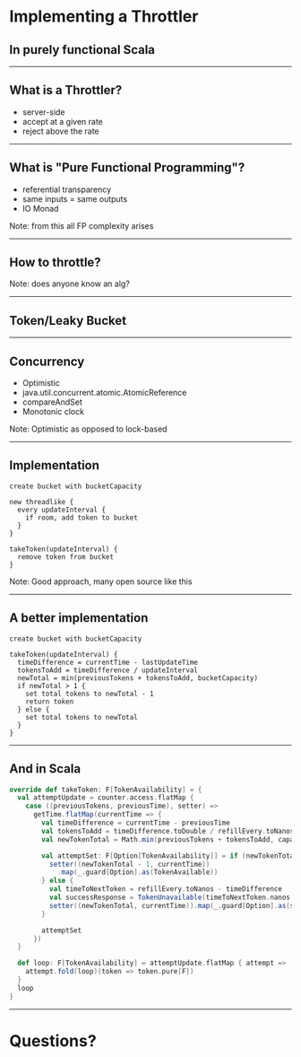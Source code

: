 # Implementing a Throttler

## In purely functional Scala

---

## What is a Throttler?

* server-side <!-- .element: class="fragment"-->
* accept at a given rate <!-- .element: class="fragment"-->
* reject above the rate <!-- .element: class="fragment"-->

---

## What is "Pure Functional Programming"?

* referential transparency <!-- .element: class="fragment"-->
* same inputs = same outputs <!-- .element: class="fragment"-->
* IO Monad <!-- .element: class="fragment"-->

Note: from this all FP complexity arises

---

## How to throttle?

Note: does anyone know an alg?

---

## Token/Leaky Bucket

<!-- .slide: data-background="./leaky.jpg" -->

---

## Concurrency

* Optimistic <!-- .element: class="fragment"-->
* java.util.concurrent.atomic.AtomicReference <!-- .element: class="fragment"-->
* compareAndSet <!-- .element: class="fragment"-->
* Monotonic clock <!-- .element: class="fragment"-->

Note: Optimistic as opposed to lock-based

---

## Implementation

```
create bucket with bucketCapacity

new threadlike {
  every updateInterval {
    if room, add token to bucket
  }
}

takeToken(updateInterval) {
  remove token from bucket
}
```

Note: Good approach, many open source like this

---

## A better implementation

```
create bucket with bucketCapacity

takeToken(updateInterval) {
  timeDifference = currentTime - lastUpdateTime
  tokensToAdd = timeDifference / updateInterval
  newTotal = min(previousTokens + tokensToAdd, bucketCapacity)
  if newTotal > 1 {
    set total tokens to newTotal - 1
    return token
  } else {
    set total tokens to newTotal
  }
}
```

---

## And in Scala

```scala
override def takeToken: F[TokenAvailability] = {
  val attemptUpdate = counter.access.flatMap {
    case ((previousTokens, previousTime), setter) =>
      getTime.flatMap(currentTime => {
        val timeDifference = currentTime - previousTime
        val tokensToAdd = timeDifference.toDouble / refillEvery.toNanos.toDouble
        val newTokenTotal = Math.min(previousTokens + tokensToAdd, capacity.toDouble)

        val attemptSet: F[Option[TokenAvailability]] = if (newTokenTotal >= 1) {
          setter((newTokenTotal - 1, currentTime))
            .map(_.guard[Option].as(TokenAvailable))
        } else {
          val timeToNextToken = refillEvery.toNanos - timeDifference
          val successResponse = TokenUnavailable(timeToNextToken.nanos.some)
          setter((newTokenTotal, currentTime)).map(_.guard[Option].as(successResponse))
        }

        attemptSet
      })
  }

  def loop: F[TokenAvailability] = attemptUpdate.flatMap { attempt =>
    attempt.fold(loop)(token => token.pure[F])
  }
  loop
}
```

---

# Questions?
